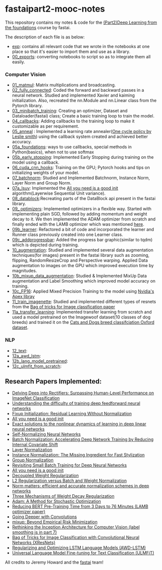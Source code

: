 # fastaipart2-mooc-notes
This repository contains my notes & code for the [(Part2)Deep Learning from the foundations](https://course.fast.ai/part2) course by fastai.    
  
The description of each file is as below:
- [exp](https://github.com/prats0599/fastaipart2-mooc-notes/tree/master/exp): contains all relevant code that we wrote in the notebooks at one place so that it's easier to import them and use as a library.
- [00_exports](00_exports.ipynb): converting notebooks to script so as to integrate them all easily.
### Computer Vision
- [01_matmul](01_matmul.ipynb): Matrix multiplications and broadcasting.
- [02_fully_connected](02_fully_connected.ipynb): Coded the forward and backward passes in a neural network. Studied and implemented Xavier and kaiming initialization. Also, recreated the nn.Module and nn.Linear class from the Pytorch library.
- [03_minibatch_training](03_minibatch_training.ipynb): Creating an optimizer, Dataset and Dataloader(fastai) class; Create a basic training loop to train the model.
- [04_callbacks](04_callbacks.ipynb): Adding callbacks to the training loop to make it customizable as per requirement.
- [05_anneal](05_anneal.ipynb) : Implemented a learning rate annealer([One cycle policy by Leslie smith](https://arxiv.org/pdf/1803.09820.pdf)) using the callback system created and achieved better accuracy.
- [05a_foundations](05a_foundations.ipynb): ways to use callbacks, special methods in Python(basics), when not to use softmax 
- [05b_early_stopping](05b_early_stopping.ipynb): Implemented Early Stopping during training on the model using a callback.
- [06_cuda_cnn_hooks](06_cuda_cnn_hooks.ipynb): Training on the GPU; Pytorch hooks and tips on initializing weights of your model.
- [07_batchnorm](07_mybatchnorm.ipynb): Studied and Implemented Batchnorm, Instance Norm, Layer Norm and Group Norm.
- [07a_lsuv](07a_mylsuv.ipynb): Implemented the [All you need is a good init](https://arxiv.org/abs/1511.06422) algorithm(Layerwise Sequential Unit variance).
- [08_datablock](08_mydatablock.ipynb):Recreating parts of the DataBlock api present in the fastai library.
- [09_ optimizers](09_myoptimizers.ipynb): Implemented optimizers in a flexible way. Started with implementing plain SGD, followed by adding momentum and weight decay to it. We then implemented the ADAM optimizer from scratch and finally ended with the LAMB optimizer which was mentioned [here](https://arxiv.org/abs/1904.00962).
- [09b_learner](09b_mylearner.ipynb): Refactored a bit of code and incorporated the learner and Runner class previously created into one Learner class.
- [09c_addprogressbar](09c_addprogressbar.ipynb): Added the progress bar graphic(similar to tqdm) which is depicted during training.
- [10_augmentation](10_myaugmentation.ipynb): Studied and implemented several data augmentation techniques(for images) present in the fastai library such as zooming, flipping, RandomResizeCrop and Perspective warping. Applied Data augmentation to images on the GPU which improved execution time by magnitudes.
- [10b_mixup_data_augmentation](10b_mixup_augmentation.ipynb): Studied & Implemented MixUp Data augmentation and Label Smoothing which improved model accuracy on training.
- [10c_FP16](10c_FP16.ipynb): Applied Mixed Precision Training to the model using [Nvidia's Apex libray](https://github.com/NVIDIA/apex)
- [11_train_imagenette](11_train_imagenettee.ipynb): Studied and implemented different types of resnets from the [Bag of tricks for Image classfication paper](https://arxiv.org/abs/1812.01187)
- [11a_transfer_learning](11a_transfer_learning.ipynb): Implemented transfer learning from scratch and used a model pretrained on the Imagewoof dataset(10 classes of dog breeds) and trained it on the [Cats and Dogs breed classifciation Oxford dataset](https://www.kaggle.com/zippyz/cats-and-dogs-breeds-classification-oxford-dataset).  
       
### NLP
- [12_text](12_text.ipynb):
- [12a_awd_lstm](12a_awd_lstm.ipynb):
- [12b_lang_model_pretrained](12b_lang_model_pretrained.ipynb):
- [12c_ulmfit_from_scratch](12c_ulmfit_from_scratch):

  
## Research Papers Implemented:
* [Delving Deep into Rectifiers: Surpassing Human-Level Performance on ImageNet Classification](https://arxiv.org/abs/1502.01852)
* [Understanding the difficulty of training deep feedforward neural networks](http://proceedings.mlr.press/v9/glorot10a.html)
* [Fixup Initialization: Residual Learning Without Normalization](https://arxiv.org/abs/1901.09321)
* [All you need is a good init](https://arxiv.org/abs/1511.06422)
* [Exact solutions to the nonlinear dynamics of learning in deep linear neural networks](https://arxiv.org/abs/1312.6120)
* [Self-Normalizing Neural Networks](https://arxiv.org/abs/1706.02515)
* [Batch Normalization: Accelerating Deep Network Training by Reducing Internal Covariate Shift](https://arxiv.org/abs/1502.03167)
* [Layer Normalization](https://arxiv.org/abs/1607.06450)
* [Instance Normalization: The Missing Ingredient for Fast Stylization](https://arxiv.org/abs/1607.08022)
* [Group Normalization](https://arxiv.org/abs/1803.08494)
* [Revisiting Small Batch Training for Deep Neural Networks](https://arxiv.org/abs/1804.07612)
* [All you need is a good init](https://arxiv.org/abs/1511.06422)
* [Decoupled Weight Regularization](https://arxiv.org/abs/1711.05101.pdf)
* [L2 Regularization versus Batch and Weight Normalization](https://arxiv.org/abs/1706.05350)
* [Norm matters: efficient and accurate normalization schemes in deep networks](https://arxiv.org/abs/1803.01814)
* [Three Mechanisms of Weight Decay Regularization](https://arxiv.org/abs/1810.12281)
* [Adam: A Method for Stochastic Optimization](https://arxiv.org/abs/1412.6980)
* [Reducing BERT Pre-Training Time from 3 Days to 76 Minutes (LAMB optimizer paper)](https://arxiv.org/abs/1904.00962)
* [Going Deeper with Convolutions](https://arxiv.org/abs/1409.4842)
* [mixup: Beyond Empirical Risk Minimization](https://arxiv.org/abs/1710.09412)
* [Rethinking the Inception Architecture for Computer Vision (label smoothing is in part 7)](https://arxiv.org/abs/1512.00567)
* [Bag of Tricks for Image Classification with Convolutional Neural Networks (XResNets)](https://arxiv.org/abs/1812.01187)
* [Regularizing and Optimizing LSTM Language Models (AWD-LSTM)](https://arxiv.org/abs/1708.02182)
* [Universal Language Model Fine-tuning for Text Classification (ULMFiT)](https://arxiv.org/abs/1801.06146) 
  
  
All credits to Jeremy Howard and the [fastai](https://www.fast.ai/) team!
